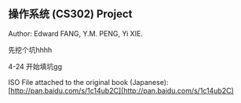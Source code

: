 ## 操作系统 (CS302) Project

Author: Edward FANG, Y.M. PENG, Yi XIE.

先挖个坑hhhh 

4-24 开始填坑gg

ISO File attached to the original book (Japanese):
[http://pan.baidu.com/s/1c14ub2C](http://pan.baidu.com/s/1c14ub2C)
